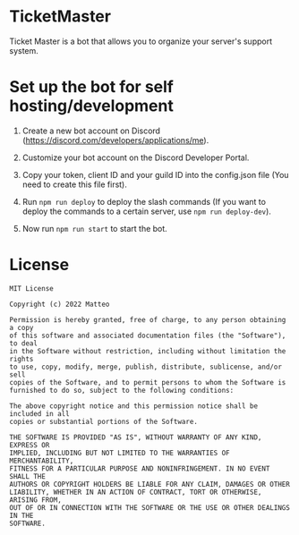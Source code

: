 # TicketMaster

Ticket Master is a bot that allows you to organize your server's support system.

# Set up the bot for self hosting/development

1. Create a new bot account on Discord (https://discord.com/developers/applications/me).

2. Customize your bot account on the Discord Developer Portal.

3. Copy your token, client ID and your guild ID into the config.json file (You need to create this file first).

4. Run `npm run deploy` to deploy the slash commands (If you want to deploy the commands to a certain server, use `npm run deploy-dev`).

5. Now run `npm run start` to start the bot.

# License 

```
MIT License

Copyright (c) 2022 Matteo

Permission is hereby granted, free of charge, to any person obtaining a copy
of this software and associated documentation files (the "Software"), to deal
in the Software without restriction, including without limitation the rights
to use, copy, modify, merge, publish, distribute, sublicense, and/or sell
copies of the Software, and to permit persons to whom the Software is
furnished to do so, subject to the following conditions:

The above copyright notice and this permission notice shall be included in all
copies or substantial portions of the Software.

THE SOFTWARE IS PROVIDED "AS IS", WITHOUT WARRANTY OF ANY KIND, EXPRESS OR
IMPLIED, INCLUDING BUT NOT LIMITED TO THE WARRANTIES OF MERCHANTABILITY,
FITNESS FOR A PARTICULAR PURPOSE AND NONINFRINGEMENT. IN NO EVENT SHALL THE
AUTHORS OR COPYRIGHT HOLDERS BE LIABLE FOR ANY CLAIM, DAMAGES OR OTHER
LIABILITY, WHETHER IN AN ACTION OF CONTRACT, TORT OR OTHERWISE, ARISING FROM,
OUT OF OR IN CONNECTION WITH THE SOFTWARE OR THE USE OR OTHER DEALINGS IN THE
SOFTWARE.
```

